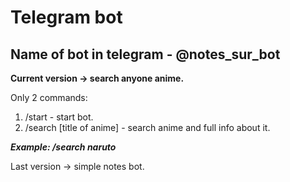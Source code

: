 # Telegram bot

## Name of bot in telegram - @notes_sur_bot

**Current version -> search anyone anime.**

Only 2 commands:

1. /start - start bot.
2. /search [title of anime] - search anime and full info about it.

***Example: /search naruto***


Last version -> simple notes bot.
